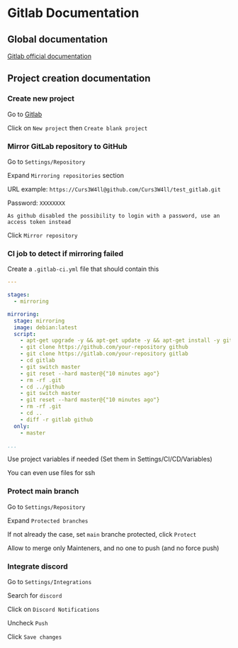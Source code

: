 # Gitlab Documentation

## Global documentation

[Gitlab official documentation](https://docs.gitlab.com/ee/gitlab-basics/)

## Project creation documentation

### Create new project

Go to [Gitlab](https://gitlab.ci.dydu-priv.com/)

Click on `New project` then `Create blank project`

### Mirror GitLab repository to GitHub

Go to `Settings/Repository`

Expand `Mirroring repositories` section

URL example: `https://Curs3W4ll@github.com/Curs3W4ll/test_gitlab.git`

Password: `XXXXXXXX`

`As github disabled the possibility to login with a password, use an access token instead`

Click `Mirror repository`

### CI job to detect if mirroring failed

Create a `.gitlab-ci.yml` file that should contain this

```yml
---

stages:
  - mirroring

mirroring:
  stage: mirroring
  image: debian:latest
  script:
    - apt-get upgrade -y && apt-get update -y && apt-get install -y git
    - git clone https://github.com/your-repository github
    - git clone https://gitlab.com/your-repository gitlab
    - cd gitlab
    - git switch master
    - git reset --hard master@{"10 minutes ago"}
    - rm -rf .git
    - cd ../github
    - git switch master
    - git reset --hard master@{"10 minutes ago"}
    - rm -rf .git
    - cd ..
    - diff -r gitlab github
  only:
    - master

...
```

Use project variables if needed (Set them in Settings/CI/CD/Variables)

You can even use files for ssh

### Protect main branch

Go to `Settings/Repository`

Expand `Protected branches`

If not already the case, set `main` branche protected, click `Protect`

Allow to merge only Mainteners, and no one to push (and no force push)

### Integrate discord

Go to `Settings/Integrations`

Search for `discord`

Click on `Discord Notifications`

Uncheck `Push`

Click `Save changes`
